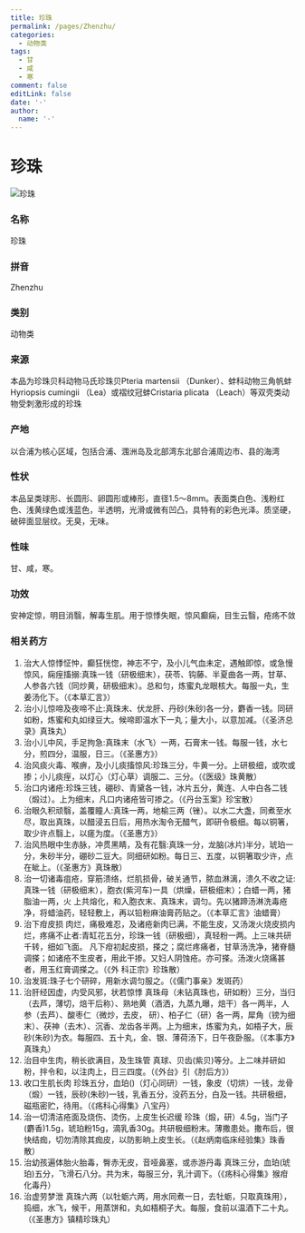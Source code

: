 ```yaml
---
title: 珍珠
permalink: /pages/Zhenzhu/
categories: 
  - 动物类
tags: 
  - 甘
  - 咸
  - 寒
comment: false
editLink: false
date: '·'
author: 
  name: '·'
---
```

# 珍珠

![珍珠](https://image.zhongyibaike.com/image/%E7%8F%8D%E7%8F%A0/%E7%8F%8D%E7%8F%A0.jpg)

<!-- more -->
### 名称
珍珠

### 拼音
Zhenzhu

### 类别
动物类

### 来源
本品为珍珠贝科动物马氏珍珠贝Pteria martensii （Dunker）、蚌科动物三角帆蚌Hyriopsis cumingii （Lea）或褶纹冠蚌Cristaria plicata （Leach）等双壳类动物受刺激形成的珍珠

### 产地
以合浦为核心区域，包括合浦、涠洲岛及北部湾东北部合浦周边市、县的海湾

### 性状
本品呈类球形、长圆形、卵圆形或棒形，直径1.5～8mm。表面类白色、浅粉红色、浅黄绿色或浅蓝色，半透明，光滑或微有凹凸，具特有的彩色光泽。质坚硬，破碎面显层纹。无臭，无味。

### 性味
甘、咸，寒。

### 功效
安神定惊，明目消翳，解毒生肌。用于惊悸失眠，惊风癫痫，目生云翳，疮疡不敛

### 相关药方
1. 治大人惊悸怔忡，癫狂恍惚，神志不宁，及小儿气血未定，遇触即惊，或急慢惊风，痫痓搐搦:真珠一钱（研极细末），茯苓、钩藤、半夏曲各一两，甘草、人参各六钱（同炒黄，研极细末）。总和匀，炼蜜丸龙眼核大。每服一丸，生姜汤化下。（《本草汇言》）
2. 治小儿惊啼及夜啼不止:真珠末、伏龙肝、丹砂(朱砂)各一分，麝香一钱。同研如粉，炼蜜和丸如绿豆大。候啼即温水下一丸；量大小，以意加减。（《圣济总录》真珠丸）
3. 治小儿中风，手足拘急:真珠末（水飞）一两，石膏末一钱。每服一钱，水七分，煎四分，温服，日三。（《圣惠方》）
4. 治风痰火毒、喉痹，及小儿痰搐惊风:珍珠三分，牛黄一分。上研极细，或吹或掺；小儿痰痓，以灯心（灯心草）调服二、三分。（《医级》珠黄散）
5. 治口内诸疮:珍珠三钱，硼砂、青黛各一钱，冰片五分，黄连、人中白各二钱（煅过）。上为细末，凡口内诸疮皆可掺之。（《丹台玉案》珍宝散）
6. 治眼久积顽翳，盖覆瞳人:真珠一两，地榆三两（锉）。以水二大盏，同煮至水尽，取出真珠，以醋浸五日后，用热水淘令无醋气，即研令极细。每以铜箸，取少许点翳上，以瘥为度。（《圣惠方》）
7. 治风热眼中生赤脉，冲贯黑睛，及有花翳:真珠一分，龙脑(冰片)半分，琥珀一分，朱砂半分，硼砂二豆大。同细研如粉。每日三、五度，以铜箸取少许，点在眦上。（《圣惠方》真珠散）
8.  治一切诸毒疽疮，穿筋溃络，烂肌损骨，破关通节，脓血淋漓，溃久不收之证:真珠一钱（研极细末），胞衣(紫河车)一具（烘燥，研极细末）；白蜡一两，猪脂油一两，火 上共熔化，和入胞衣末、真珠末，调匀。先以猪蹄汤淋洗毒疮净，将蜡油药，轻轻敷上，再以铅粉麻油膏药贴之。（《本草汇言》油蜡膏）
9. 治下疳皮损 肉烂，痛极难忍，及诸疮新肉已满，不能生皮，又汤泼火烧皮损内烂，疼痛不止者:青缸花五分，珍珠一钱（研极细），真轻粉一两。上三味共研千转，细如飞面。 凡下疳初起皮损，搽之；腐烂疼痛者，甘草汤洗净，猪脊髓调搽；如诸疮不生皮者，用此干掺。又妇人阴蚀疮。亦可搽。汤泼火烧痛甚者，用玉红膏调搽之。（《外 科正宗》珍珠散）
10. 治发斑:珠子七个研碎，用新水调匀服之。（《儒门事亲》发斑药）
11. 治肝经因虚，内受风邪，状若惊悸 真珠母（未钻真珠也，研如粉）三分，当归（去芦，薄切，焙干后称）、熟地黄（酒洒，九蒸九曝，焙干）各一两半，人参（去芦）、酸枣仁（微炒，去皮， 研）、柏子仁（研）各一两，犀角（镑为细末）、茯神（去木）、沉香、龙齿各半两。上为细末，炼蜜为丸，如梧子大，辰砂(朱砂)为衣。每服四、五十丸，金、银、薄荷汤下，日午夜卧服。（《本事方》真珠丸）
12. 治目中生肉，稍长欲满目，及生珠管 真球、贝齿(紫贝)等分。上二味并研如粉，拌令和，以注肉上，日三四度。（《外台》引《肘后方》）
13. 收口生肌长肉 珍珠五分，血珀()（灯心同研）一钱，象皮（切烘）一钱，龙骨（煅）一钱，辰砂(朱砂)一钱，乳香五分，没药五分，白及一钱。共研极细，磁瓶密贮，待用。（《疡科心得集》八宝丹）
14. 治一切清洁疮面及烧伤、烫伤，上皮生长迟缓 珍珠（煅，研）4.5g，当门子(麝香)1.5g，琥珀粉15g，滴乳香30g。共研极细粉末。薄撒患处。撒布后，很快结痂，切勿清除其痂皮，以防影晌上皮生长。（《赵炳南临床经验集》珠香散）
15. 治幼孩遍体胎火胎毒，臀赤无皮，音哑鼻塞，或赤游丹毒 真珠三分，血珀(琥珀)五分，飞滑石八分。共为末，每服三分，乳汁调下。（《疡科心得集》猴疳化毒丹）
16. 治虚劳梦泄 真珠六两（以牡蛎六两，用水同煮一日，去牡蛎，只取真珠用），捣细，水飞，候干，用蒸饼和，丸如梧桐子大。每服，食前以温酒下二十丸。（《圣惠方》镇精珍珠丸）